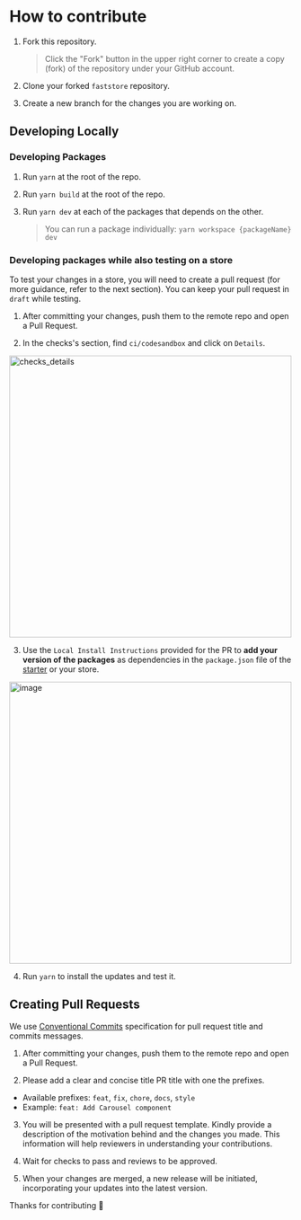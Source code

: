 # How to contribute

1. Fork this repository.

   > Click the "Fork" button in the upper right corner to create a copy (fork) of the repository under your GitHub account.

2. Clone your forked `faststore` repository.
3. Create a new branch for the changes you are working on.

## Developing Locally

### Developing Packages

1. Run `yarn` at the root of the repo.

2. Run `yarn build` at the root of the repo.

3. Run `yarn dev` at each of the packages that depends on the other.
   > You can run a package individually: `yarn workspace {packageName} dev`

### Developing packages while also testing on a store

To test your changes in a store, you will need to create a pull request (for more guidance, refer to the next section). You can keep your pull request in `draft` while testing.

1. After committing your changes, push them to the remote repo and open a Pull Request.

2. In the checks's section, find `ci/codesandbox` and click on `Details`.

<img width="502" alt="checks_details" src="https://github.com/vtex/faststore/assets/3356699/fb4a357d-b077-44d3-888b-41cbd05d39d3"></img>

3. Use the `Local Install Instructions` provided for the PR to **add your version of the packages** as dependencies in the `package.json` file of the [starter](https://github.com/vtex-sites/starter.store) or your store.

<img width="502" alt="image" src="https://github.com/vtex/faststore/assets/3356699/8d25cc15-1463-4f6b-9c57-7c8ecddbc22f"></img>

4. Run `yarn` to install the updates and test it.

## Creating Pull Requests

We use [Conventional Commits](https://www.conventionalcommits.org/en/v1.0.0/) specification for pull request title and commits messages.

1. After committing your changes, push them to the remote repo and open a Pull Request.

2. Please add a clear and concise title PR title with one the prefixes.

- Available prefixes: `feat`, `fix`, `chore`, `docs`, `style`
- Example: `feat: Add Carousel component`

3. You will be presented with a pull request template. Kindly provide a description of the motivation behind and the changes you made. This information will help reviewers in understanding your contributions.

4. Wait for checks to pass and reviews to be approved.

5. When your changes are merged, a new release will be initiated, incorporating your updates into the latest version.

Thanks for contributing 🎉
